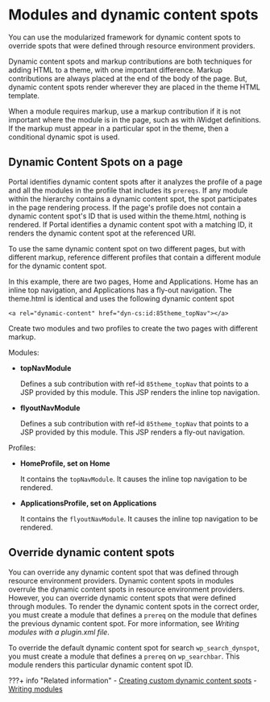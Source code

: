 # Modules and dynamic content spots

You can use the modularized framework for dynamic content spots to override spots that were defined through resource environment providers.

Dynamic content spots and markup contributions are both techniques for adding HTML to a theme, with one important difference. Markup contributions are always placed at the end of the body of the page. But, dynamic content spots render wherever they are placed in the theme HTML template.

When a module requires markup, use a markup contribution if it is not important where the module is in the page, such as with iWidget definitions. If the markup must appear in a particular spot in the theme, then a conditional dynamic spot is used.

## Dynamic Content Spots on a page

Portal identifies dynamic content spots after it analyzes the profile of a page and all the modules in the profile that includes its `prereqs`. If any module within the hierarchy contains a dynamic content spot, the spot participates in the page rendering process. If the page's profile does not contain a dynamic content spot's ID that is used within the theme.html, nothing is rendered. If Portal identifies a dynamic content spot with a matching ID, it renders the dynamic content spot at the referenced URI.

To use the same dynamic content spot on two different pages, but with different markup, reference different profiles that contain a different module for the dynamic content spot.

In this example, there are two pages, Home and Applications. Home has an inline top navigation, and Applications has a fly-out navigation. The theme.html is identical and uses the following dynamic content spot

```
<a rel="dynamic-content" href="dyn-cs:id:85theme_topNav"></a>
```

Create two modules and two profiles to create the two pages with different markup.

Modules:

-   **topNavModule**

    Defines a sub contribution with ref-id `85theme_topNav` that points to a JSP provided by this module. This JSP renders the inline top navigation.

-   **flyoutNavModule**

    Defines a sub contribution with ref-id `85theme_topNav` that points to a JSP provided by this module. This JSP renders a fly-out navigation.


Profiles:

-   **HomeProfile, set on Home**

    It contains the `topNavModule`. It causes the inline top navigation to be rendered.

-   **ApplicationsProfile, set on Applications**

    It contains the `flyoutNavModule`. It causes the inline top navigation to be rendered.


## Override dynamic content spots

You can override any dynamic content spot that was defined through resource environment providers. Dynamic content spots in modules overrule the dynamic content spots in resource environment providers. However, you can override dynamic content spots that were defined through modules. To render the dynamic content spots in the correct order, you must create a module that defines a `prereq` on the module that defines the previous dynamic content spot. For more information, see *Writing modules with a plugin.xml file*.

To override the default dynamic content spot for search `wp_search_dynspot`, you must create a module that defines a `prereq` on `wp_searchbar`. This module renders this particular dynamic content spot ID.


???+ info "Related information"
    - [Creating custom dynamic content spots](../themeopt_themedev_create_dynamic_content_spots.md)
    - [Writing modules](../../../the_module_framework/writing_module/index.md)

